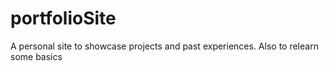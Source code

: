 # portfolioSite
A personal site to showcase projects and past experiences. Also to relearn some basics 
